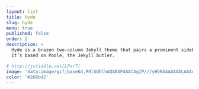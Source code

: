```yaml
---
layout: list
title: Hyde
slug: hyde
menu: true
published: false
order: 2
description: >
  Hyde is a brazen two-column Jekyll theme that pairs a prominent sidebar with uncomplicated content.
  It’s based on Poole, the Jekyll butler.

# http://jsfiddle.net/LPxrT/
image: 'data:image/gif;base64,R0lGODlhAQABAPAAACAgIP///yH5BAAAAAAALAAAAAABAAEAAAICRAEAOw=='
color: '#268bd2'
---
```

